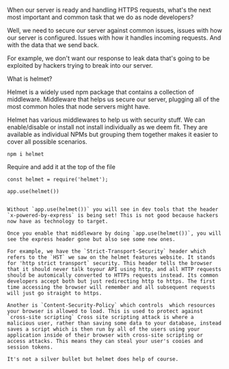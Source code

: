 When our server is ready and handling HTTPS requests, what's the next most important and common task that we do as node developers?

Well, we need to secure our server against common issues, issues with how our server is configured. Issues with how it handles incoming requests. And with the data that we send back.

For example, we don't want our response to leak data that's going to be exploited by hackers trying to break into our server.

What is helmet?

Helmet is a widely used npm package that contains a collection of middleware. Middleware that helps us secure our server, plugging all of the most common holes that node servers might have. 

Helmet has various middlewares to help us with security stuff. We can enable/disable or install not install individually as we deem fit. They are available as individual NPMs but grouping them together makes it easier to cover all possible scenarios.

```
npm i helmet
```
Require and add it at the top of the file

```
const helmet = require('helmet');

app.use(helmet())


Without `app.use(helmet())` you will see in dev tools that the header `x-powered-by-express` is being set! This is not good because hackers now have as technology to target.

Once you enable that middleware by doing `app.use(helmet())`, you will see the express header gone but also see some new ones. 

For example, we have the `Strict-Transport-Security` header which refers to the `HST` we saw on the helmet features website. It stands for 'http strict transport` security. This header tells the browser that it should never talk toyour API using http, and all HTTP requests should be automically converted to HTTPs requests instead. Its common developers accept both but just redirecting http to https. The first time accessing the browser will remember and all subsequent requests will just go straight to https. 

Another is `Content-Security-Policy` which controls  which resources your browser is allowed to load. This is used to protect against `cross-site scripting` Cross site scripting attack is where a malicious user, rather than saving some data to your database, instead saves a script which is then run by all of the users using your application inside of their browser with cross-site scripting or access attacks. This means they can steal your user's cooies and session tokens.

It's not a silver bullet but helmet does help of course. 

